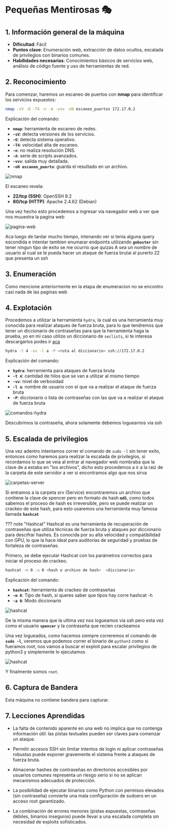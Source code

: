# Pequeñas Mentirosas 🎭

## 1. Información general de la máquina

- **Dificultad**: Fácil
- **Puntos clave**: Enumeración web, extracción de datos ocultos, escalada de privilegios con binarios comunes.
- **Habilidades necesarias**: Conocimientos básicos de servicios web, análisis de código fuente y uso de herramientas de red.

## 2. Reconocimiento

Para comenzar, haremos un escaneo de puertos con **nmap** para identificar los servicios expuestos:

```bash
nmap -sV -O -T4 -n -A -vvv -oN escaneo_puertos 172.17.0.2
```

Explicación del comando:

- **`nmap`**: herramienta de escaneo de redes.
- **`-sV`**: detecta versiones de los servicios.
- **`-O`**: detecta sistema operativo.
- **`-T4`**: velocidad alta de escaneo.
- **`-n`**: no realiza resolución DNS.
- **`-A`**: serie de scripts avanzados.
- **`-vvv`**: salida muy detallada.
- **`-oN escaneo_puerto`**: guarda el resultado en un archivo.

![nmap](../../../assets/MaquinasVuln/DockerLabs/pequeñas_mentirosas/2.png)

El escaneo revela:

- **22/tcp (SSH)**: OpenSSH 9.2
- **80/tcp (HTTP)**: Apache 2.4.62 (Debian)

Una vez hecho esto procedemos a ingresar via navegador web a ver que nos muuestra la pagina web

![pagina-web](../../../assets/MaquinasVuln/DockerLabs/pequeñas_mentirosas/1.png)

Aca luego de tardar mucho tiempo, intenando ver si tenia alguna query escondida e intentar tambien enumarar endpoints utilizando **`gobuster`** sin tener ningun tipo de exito se me ocurrio que quizas A sea un nombre de usuario al cual se le pueda hacer un ataque de fuerza brutai al purerto 22 que presenta un ssh

## 3. Enumeración

Como mencione anteriormente en la etapa de enumeracion no se encontro casi nada de las paginas web

## 4. Explotación

Procedemos a utilizar la herramienta `hydra`, la cual es una herramienta muy conocida para realizar ataques de fuerza bruta, para lo que tendremos que tener un diccionario de contraseñas para que la herramienta haga la prueba, yo en mi caso utilize un diccionario de `seclists`, si te interesa descargarlos podes ir [aca](https://github.com/danielmiessler/SecLists)

```bash
hydra -t 4 -vv -l a -P <ruta al diccionario> ssh://172.17.0.2 
```
Explicación del comando:

- **`hydra`**: herramienta para ataques de fuerza bruta
- **`-t 4`**: cantidad de hilos que se van a utilizar al mismo tiempo
- **`-vv`**: nivel de verbosidad
- **`-l a`**: nombre de usuario con el que va a realizar el ataque de fuerza bruta
- **`-P`**: diccionario o lista de contraseñas con las que va a realizar el ataque de fuerza bruta

![comandos-hydra](../../../assets/MaquinasVuln/DockerLabs/pequeñas_mentirosas/3.png)

Descubrimos la contraseña, ahora solamente debemos loguearnos via ssh

## 5. Escalada de privilegios

Una vez adentro intentamos correr el comando de `sudo -l` sin tener exito, entonces como haremos para realizar la escalada de privilegios, si recordamos lo que se veia al entrar al navegador web nombraba que la clave de a estaba en "los archivos", dicho esto procedemos a ir a la raiz de la carpeta de este servidor a ver si encontramos algo que nos sirva

![carpetas-server](../../../assets/MaquinasVuln/DockerLabs/pequeñas_mentirosas/4.png)

Si entramos a la carpeta srv (Service) encontraremos un archivo que contiene la clave de spencer pero en formato de hash **`md5`**, como todos sabemos el proceso de hash es irreversible, pero se puede realizar un crackeo de este hash, para esto usaremos una herramienta muy famosa llamada **`hashcat`**

??? note "Hashcat"
    Hashcat es una herramienta de recuperación de contraseñas que utiliza técnicas de fuerza bruta y ataques por diccionario para descifrar hashes. Es conocida por su alta velocidad y compatibilidad con GPU, lo que la hace ideal para auditorías de seguridad y pruebas de fortaleza de contraseñas.

Primero, se debe ejecutar Hashcat con los parámetros correctos para iniciar el proceso de crackeo.

```bash
hashcat -m 0 -a 0 <hash o archivo de hash>  <diccionario>
```
Explicación del comando:

- **`hashcat`**: herramienta de crackeo de contraseñas
- **`-m 0`**: Tipo de hash, si queres saber que tipos hay corre hashcat -h
- **`-a 0`**: Modo diccionario

![hashcat](../../../assets/MaquinasVuln/DockerLabs/pequeñas_mentirosas/5.png)

De la misma manera que la ultima vez nos logueamos via ssh pero esta vez como el usuario **`spencer`** y la contraseña que recien crackeamos

Una vez logueados, como hacemos siempre correremos el comando de **`sudo -l`**, veremos que podemos correr el binario de `python3` como si fueramos root, nos vamos a buscar el exploit para escalar privilegios de python3 y simplemente lo ejecutamos

![hashcat](../../../assets/MaquinasVuln/DockerLabs/pequeñas_mentirosas/6.png)

Y finalmente somos `root`.
## 6. Captura de Bandera

Esta máquina no contiene bandera para capturar.

## 7. Lecciones Aprendidas

- La falta de contenido aparente en una web no implica que no contenga información útil: las pistas textuales pueden ser claves para comenzar un ataque.

- Permitir accesos SSH sin limitar intentos de login ni aplicar contraseñas robustas puede exponer gravemente el sistema frente a ataques de fuerza bruta.

- Almacenar hashes de contraseñas en directorios accesibles por usuarios comunes representa un riesgo serio si no se aplican mecanismos adecuados de protección.

- La posibilidad de ejecutar binarios como Python con permisos elevados (sin contraseña) convierte una mala configuración de sudoers en un acceso root garantizado.

- La combinación de errores menores (pistas expuestas, contraseñas débiles, binarios inseguros) puede llevar a una escalada completa sin necesidad de exploits sofisticados.